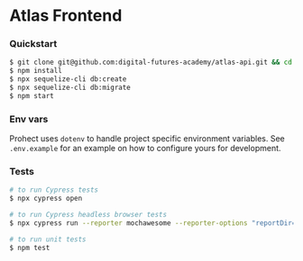 # Atlas Frontend

### Quickstart

```sh
$ git clone git@github.com:digital-futures-academy/atlas-api.git && cd atlas-api
$ npm install
$ npx sequelize-cli db:create
$ npx sequelize-cli db:migrate
$ npm start
```

### Env vars
Prohect uses `dotenv` to handle project specific environment variables. See `.env.example` for an example on how to configure yours for development.

### Tests

```sh
# to run Cypress tests
$ npx cypress open

# to run Cypress headless browser tests
$ npx cypress run --reporter mochawesome --reporter-options "reportDir=cypress/report/mochawesome-report,overwrite=false,html=false,json=true,timestamp=mmddyyyy_HHMMss"

# to run unit tests
$ npm test
```

